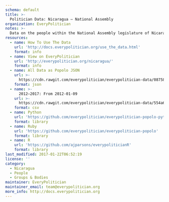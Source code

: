 ```yaml
---
schema: default
title: >-
  Politician Data: Nicaragua — National Assembly
organization: EveryPolitician
notes: >-
  Data on the people within the National Assembly legislature of Nicaragua.
resources:
  - name: How To Use The Data
    url: 'http://docs.everypolitician.org/use_the_data.html'
    format: info
  - name: View on EveryPolitician
    url: 'http://everypolitician.org/nicaragua/'
    format: info
  - name: All Data as Popolo JSON
    url: >-
      https://cdn.rawgit.com/everypolitician/everypolitician-data/087588fe646c7acc0897b11f67511ebf660ddd73/data/Nicaragua/Asamblea/ep-popolo-v1.0.json
    format: json
  - name: >-
      2012–2017: From 2012-01-09
    url: >-
      https://cdn.rawgit.com/everypolitician/everypolitician-data/554a6cb306153130ac5558e4c015471d63e57cb7/data/Nicaragua/Asamblea/term-2012.csv
    format: csv
  - name: Python
    url: 'https://github.com/everypolitician/everypolitician-popolo-python'
    format: library
  - name: Ruby
    url: 'https://github.com/everypolitician/everypolitician-popolo'
    format: library
  - name: R
    url: 'https://github.com/ajparsons/everypoliticianR'
    format: library
last_modified: 2017-01-22T06:52:19
license: ''
category:
  - Nicaragua
  - People
  - Groups & Bodies
maintainer: EveryPolitician
maintainer_email: team@everypolitician.org
more_info: http://docs.everypolitician.org
---
```

